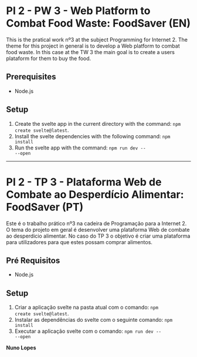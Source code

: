 # PI 2 - PW 3 - Web Platform to Combat Food Waste: FoodSaver (EN)

This is the pratical work nº3 at the subject Programming for Internet 2. The theme for this project in general is to develop a Web platform to combat food waste. In this case at the TW 3 the main goal is to create a users plataform for them to buy the food. 

## Prerequisites

* Node.js

## Setup

1. Create the svelte app in the current directory with the command: <code>npm create svelte@latest</code>.
2. Install the svelte dependencies with the following command: <code>npm install</code>
3. Run the svelte app with the command: <code>npm run dev -- --open</code>

-----

# PI 2 - TP 3 - Plataforma Web de Combate ao Desperdício Alimentar: FoodSaver (PT)

Este é o trabalho prático nº3 na cadeira de Programação para a Internet 2. O tema do projeto em geral é desenvolver uma plataforma Web de combate ao desperdicio alimentar. No caso do TP 3 o objetivo é criar uma plataforma para utilizadores para que estes possam comprar alimentos.
## Pré Requisitos

* Node.js

## Setup

1. Criar a aplicação svelte na pasta atual com o comando: <code>npm create svelte@latest</code>.
2. Instalar as dependências do svelte com o seguinte comando: <code>npm install</code>
3. Executar a aplicação svelte com o comando: <code>npm run dev -- --open</code>

**Nuno Lopes**
